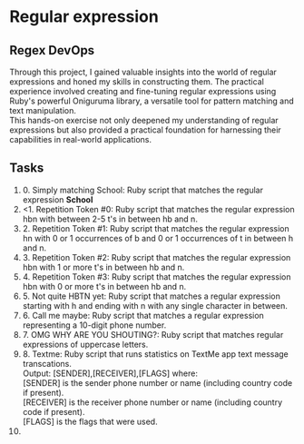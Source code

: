 <h1>Regular expression</h1>
<h2>Regex DevOps</h2>

<p>Through this project, I gained valuable insights into the world of regular expressions and honed my skills in constructing them. The practical experience involved creating and fine-tuning regular expressions using Ruby's powerful Oniguruma library, a versatile tool for pattern matching and text manipulation. <br>This hands-on exercise not only deepened my understanding of regular expressions but also provided a practical foundation for harnessing their capabilities in real-world applications.</p>

<h2>Tasks</h2>
<ol>
<li>0. Simply matching School: Ruby script that matches the regular expression <b>School</b></li>
<li><1. Repetition Token #0: Ruby script that matches the regular expression hbn with between 2-5 t's in between hb and n. </li>
<li>2. Repetition Token #1: Ruby script that matches the regular expression hn with 0 or 1 occurrences of b and 0 or 1 occurrences of t in between h and n.</li>
<li>3. Repetition Token #2: Ruby script that matches the regular expression hbn with 1 or more t's in between hb and n.</li>
<li>4. Repetition Token #3: Ruby script that matches the regular expression hbn with 0 or more t's in between hb and n.</li>
<li>5. Not quite HBTN yet: Ruby script that matches a regular expression starting with h and ending with n with any single character in between.</li>
<li>6. Call me maybe: Ruby script that matches a regular expression representing a 10-digit phone number.</li>
<li>7. OMG WHY ARE YOU SHOUTING?: Ruby script that matches regular expressions of uppercase letters.</li>
<li>8. Textme: Ruby script that runs statistics on TextMe app text message transcations.<br>
Output: [SENDER],[RECEIVER],[FLAGS] where:<br>
[SENDER] is the sender phone number or name (including country code if present).<br>
[RECEIVER] is the receiver phone number or name (including country code if present).<br>
[FLAGS] is the flags that were used.<li>
</ol>
